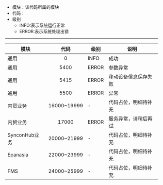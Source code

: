 * 模块：该代码所属的模块
* 代码：
* 级别
   * INFO:表示系统运行正常
   * ERROR:表示系统处理出错
---
|模块|代码|级别|说明|
|---|:---:|---|---|
|通用|0|INFO|成功|
|通用|5400|ERROR|参数异常|
|通用|5415|ERROR|移动设备信息保存失败|
|通用|5500|ERROR|异常|
|内贸业务|16000~19999|-|代码占位，明细待补充|
|内贸业务|17000|ERROR|服务异常，请稍后再试|
|SynconHub业务|20000~21999|-|代码占位，明细待补充|
|Epanasia|22000~23999|-|代码占位，明细待补充|
|FMS|24000~25999|-|代码占位，明细待补充|
